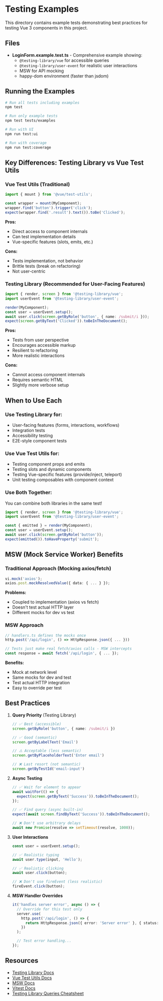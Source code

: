 # Testing Examples

This directory contains example tests demonstrating best practices for testing Vue 3 components in this project.

## Files

- **LoginForm.example.test.ts** - Comprehensive example showing:
  - `@testing-library/vue` for accessible queries
  - `@testing-library/user-event` for realistic user interactions
  - MSW for API mocking
  - happy-dom environment (faster than jsdom)

## Running the Examples

```bash
# Run all tests including examples
npm test

# Run only example tests
npm test tests/examples

# Run with UI
npm run test:ui

# Run with coverage
npm run test:coverage
```

## Key Differences: Testing Library vs Vue Test Utils

### Vue Test Utils (Traditional)
```typescript
import { mount } from '@vue/test-utils';

const wrapper = mount(MyComponent);
wrapper.find('button').trigger('click');
expect(wrapper.find('.result').text()).toBe('Clicked');
```

**Pros:**
- Direct access to component internals
- Can test implementation details
- Vue-specific features (slots, emits, etc.)

**Cons:**
- Tests implementation, not behavior
- Brittle tests (break on refactoring)
- Not user-centric

### Testing Library (Recommended for User-Facing Features)
```typescript
import { render, screen } from '@testing-library/vue';
import userEvent from '@testing-library/user-event';

render(MyComponent);
const user = userEvent.setup();
await user.click(screen.getByRole('button', { name: /submit/i }));
expect(screen.getByText('Clicked')).toBeInTheDocument();
```

**Pros:**
- Tests from user perspective
- Encourages accessible markup
- Resilient to refactoring
- More realistic interactions

**Cons:**
- Cannot access component internals
- Requires semantic HTML
- Slightly more verbose setup

## When to Use Each

### Use Testing Library for:
- User-facing features (forms, interactions, workflows)
- Integration tests
- Accessibility testing
- E2E-style component tests

### Use Vue Test Utils for:
- Testing component props and emits
- Testing slots and dynamic components
- Testing Vue-specific features (provide/inject, teleport)
- Unit testing composables with component context

### Use Both Together:
You can combine both libraries in the same test!

```typescript
import { render, screen } from '@testing-library/vue';
import userEvent from '@testing-library/user-event';

const { emitted } = render(MyComponent);
const user = userEvent.setup();
await user.click(screen.getByRole('button'));
expect(emitted()).toHaveProperty('submit');
```

## MSW (Mock Service Worker) Benefits

### Traditional Approach (Mocking axios/fetch)
```typescript
vi.mock('axios');
axios.post.mockResolvedValue({ data: { ... } });
```

**Problems:**
- Coupled to implementation (axios vs fetch)
- Doesn't test actual HTTP layer
- Different mocks for dev vs test

### MSW Approach
```typescript
// handlers.ts defines the mocks once
http.post('/api/login', () => HttpResponse.json({ ... }))

// Tests just make real fetch/axios calls - MSW intercepts
const response = await fetch('/api/login', { ... });
```

**Benefits:**
- Mock at network level
- Same mocks for dev and test
- Test actual HTTP integration
- Easy to override per test

## Best Practices

1. **Query Priority** (Testing Library)
   ```typescript
   // ✅ Best (accessible)
   screen.getByRole('button', { name: /submit/i })

   // ✅ Good (semantic)
   screen.getByLabelText('Email')

   // ⚠️ Acceptable (less semantic)
   screen.getByPlaceholderText('Enter email')

   // ❌ Last resort (not semantic)
   screen.getByTestId('email-input')
   ```

2. **Async Testing**
   ```typescript
   // ✅ Wait for element to appear
   await waitFor(() => {
     expect(screen.getByText('Success')).toBeInTheDocument();
   });

   // ✅ Find query (async built-in)
   expect(await screen.findByText('Success')).toBeInTheDocument();

   // ❌ Don't use arbitrary delays
   await new Promise(resolve => setTimeout(resolve, 1000));
   ```

3. **User Interactions**
   ```typescript
   const user = userEvent.setup();

   // ✅ Realistic typing
   await user.type(input, 'Hello');

   // ✅ Realistic clicking
   await user.click(button);

   // ❌ Don't use fireEvent (less realistic)
   fireEvent.click(button);
   ```

4. **MSW Handler Overrides**
   ```typescript
   it('handles server error', async () => {
     // Override for this test only
     server.use(
       http.post('/api/login', () => {
         return HttpResponse.json({ error: 'Server error' }, { status: 500 });
       })
     );

     // Test error handling...
   });
   ```

## Resources

- [Testing Library Docs](https://testing-library.com/docs/vue-testing-library/intro/)
- [Vue Test Utils Docs](https://test-utils.vuejs.org/)
- [MSW Docs](https://mswjs.io/)
- [Vitest Docs](https://vitest.dev/)
- [Testing Library Queries Cheatsheet](https://testing-library.com/docs/queries/about)

